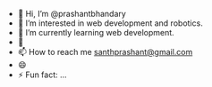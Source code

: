 - 👋 Hi, I’m @prashantbhandary
- 👀 I’m interested in web development and robotics.
- 🌱 I’m currently learning web development.
- 💞️ 
- 📫 How to reach me santhprashant@gmail.com
- 😄 
- ⚡ Fun fact: ...

<!---
prashantbhandary/prashantbhandary is a ✨ special ✨ repository because its `README.md` (this file) appears on your GitHub profile.
You can click the Preview link to take a look at your changes.
--->
